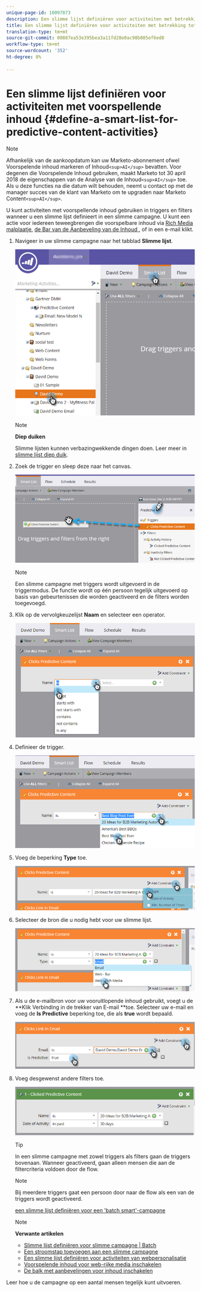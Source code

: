```yaml
---
unique-page-id: 10097873
description: Een slimme lijst definiëren voor activiteiten met betrekking tot preventieve inhoud - Marketo Docs - Productdocumentatie
title: Een slimme lijst definiëren voor activiteiten met betrekking tot voorspellende inhoud
translation-type: tm+mt
source-git-commit: 00887ea53e395bea3a11fd28e0ac98b085ef6ed8
workflow-type: tm+mt
source-wordcount: '352'
ht-degree: 0%

---
```



# Een slimme lijst definiëren voor activiteiten met voorspellende inhoud {#define-a-smart-list-for-predictive-content-activities}

>[!NOTE]
>
>Afhankelijk van de aankoopdatum kan uw Marketo-abonnement ofwel Voorspelende inhoud markeren of Inhoud`<sup>AI</sup>` bevatten. Voor degenen die Voorspelende Inhoud gebruiken, maakt Marketo tot 30 april 2018 de eigenschappen van de Analyse van de Inhoud`<sup>AI</sup>` toe. Als u deze functies na die datum wilt behouden, neemt u contact op met de manager succes van de klant van Marketo om te upgraden naar Marketo Content`<sup>AI</sup>`.

U kunt activiteiten met voorspellende inhoud gebruiken in triggers en filters wanneer u een slimme lijst definieert in een slimme campagne. U kunt een actie voor iedereen teweegbrengen die voorspelbare inhoud via [Rich Media malplaatje](enabling-predictive-content/enable-predictive-content-for-web-rich-media.md), [de Bar van de Aanbeveling van de Inhoud ](enabling-predictive-content/enable-the-content-recommendation-bar.md), of in een e-mail klikt.

1. Navigeer in uw slimme campagne naar het tabblad **Slimme lijst**.

   ![](assets/smart-list-1.png)

   >[!NOTE]
   >
   >**Diep duiken**
   >
   >
   >Slimme lijsten kunnen verbazingwekkende dingen doen. Leer meer in [slimme lijst diep duik](../../product-docs/core-marketo-concepts/smart-campaigns/understanding-smart-campaigns.md).

1. Zoek de trigger en sleep deze naar het canvas.

   ![](assets/smart-list-drag-trigger-hands.png)

   >[!NOTE]
   >
   >Een slimme campagne met triggers wordt uitgevoerd in de triggermodus. De functie wordt op één persoon tegelijk uitgevoerd op basis van gebeurtenissen die worden geactiveerd en de filters worden toegevoegd.

1. Klik op de vervolgkeuzelijst **Naam** en selecteer een operator.

   ![](assets/smart-list-dropdown-hands.png)

1. Definieer de trigger.

   ![](assets/smart-lislt-select-content-hands.png)

1. Voeg de beperking **Type** toe.

   ![](assets/clicks-predictive-content-add-constraint-hands.png)

1. Selecteer de bron die u nodig hebt voor uw slimme lijst.

   ![](assets/pc-add-constraint.png)

1. Als u de e-mailbron voor uw vooruitlopende inhoud gebruikt, voegt u de **Klik Verbinding in de trekker van E-mail **toe. Selecteer uw e-mail en voeg de **Is Predictive** beperking toe, die als **true** wordt bepaald.

   ![](assets/clicks-link-in-email-trigger-hands.png)

1. Voeg desgewenst andere filters toe.

   ![](assets/clicked-predictive-content-filter.png)

   >[!TIP]
   >
   >In een slimme campagne met zowel triggers als filters gaan de triggers bovenaan. Wanneer geactiveerd, gaan alleen mensen die aan de filtercriteria voldoen door de flow.

   >[!NOTE]
   >
   >Bij meerdere triggers gaat een persoon door naar de flow als een van de triggers wordt geactiveerd.

   [een slimme lijst definiëren voor een &#39;batch smart&#39;-campagne](../../product-docs/core-marketo-concepts/smart-campaigns/creating-a-smart-campaign/define-smart-list-for-smart-campaign-batch.md)

   >[!NOTE]
   >
   >**Verwante artikelen**
   >
   >    
   >    
   >    * [Slimme lijst definiëren voor slimme campagne | Batch](../../product-docs/core-marketo-concepts/smart-campaigns/creating-a-smart-campaign/define-smart-list-for-smart-campaign-batch.md)
   >    * [Een stroomstap toevoegen aan een slimme campagne](../../product-docs/core-marketo-concepts/smart-campaigns/flow-actions/add-a-flow-step-to-a-smart-campaign.md)
   >    * [Een slimme lijst definiëren voor activiteiten van webpersonalisatie](../../product-docs/web-personalization/working-with-web-campaigns/define-a-smart-list-for-web-personalization-activities.md)
   >    * [Voorspelende inhoud voor web-rijke media inschakelen](enabling-predictive-content/enable-predictive-content-for-web-rich-media.md)
   >    * [De balk met aanbevelingen voor inhoud inschakelen](enabling-predictive-content/enable-the-content-recommendation-bar.md)


Leer hoe u de campagne op een aantal mensen tegelijk kunt uitvoeren.